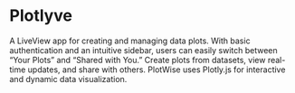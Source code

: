 # Plotlyve
A LiveView app for creating and managing data plots. With basic authentication and an intuitive sidebar, users can easily switch between “Your Plots” and “Shared with You.” Create plots from datasets, view real-time updates, and share with others. PlotWise uses Plotly.js for interactive and dynamic data visualization.
